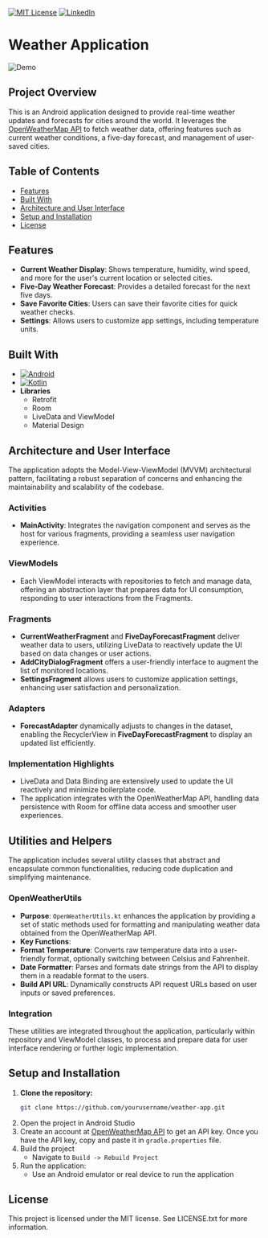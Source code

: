[![MIT License][license-shield]][license-url]
[![LinkedIn][linkedin-shield]][linkedin-url]

# Weather Application

![Demo](./demo/five-day.gif)


<!-- Project Overview -->

## Project Overview
This is an Android application designed to provide real-time weather updates and forecasts for cities around the world. It leverages the [OpenWeatherMap API](https://openweathermap.org/api) to fetch weather data, offering features such as current weather conditions, a five-day forecast, and management of user-saved cities.

<!-- Table of Contents -->

## Table of Contents
* [Features](#features)
* [Built With](#built-with)
* [Architecture and User Interface](#architecture-and-user-interface)
* [Setup and Installation](#setup-and-installation)
* [License](#license)

<!-- Features -->

## Features
* **Current Weather Display**: Shows temperature, humidity, wind speed, and more for the user's current location or selected cities.
* **Five-Day Weather Forecast**: Provides a detailed forecast for the next five days.
* **Save Favorite Cities**: Users can save their favorite cities for quick weather checks.
* **Settings**: Allows users to customize app settings, including temperature units.

<!-- Built With -->

## Built With
- [![Android][Android]][Android-url]
- [![Kotlin][Kotlin]][Kotlin-url]
- **Libraries**
  - Retrofit
  - Room
  - LiveData and ViewModel
  - Material Design

<!-- Architecture and User Interface -->

## Architecture and User Interface
The application adopts the Model-View-ViewModel (MVVM) architectural pattern, facilitating a robust separation of concerns and enhancing the maintainability and scalability of the codebase.

### Activities
- **MainActivity**: Integrates the navigation component and serves as the host for various fragments, providing a seamless user navigation experience.

### ViewModels
- Each ViewModel interacts with repositories to fetch and manage data, offering an abstraction layer that prepares data for UI consumption, responding to user interactions from the Fragments.

### Fragments
- **CurrentWeatherFragment** and **FiveDayForecastFragment** deliver weather data to users, utilizing LiveData to reactively update the UI based on data changes or user actions.
- **AddCityDialogFragment** offers a user-friendly interface to augment the list of monitored locations.
- **SettingsFragment** allows users to customize application settings, enhancing user satisfaction and personalization.

### Adapters
- **ForecastAdapter** dynamically adjusts to changes in the dataset, enabling the RecyclerView in **FiveDayForecastFragment** to display an updated list efficiently.

### Implementation Highlights
- LiveData and Data Binding are extensively used to update the UI reactively and minimize boilerplate code.
- The application integrates with the OpenWeatherMap API, handling data persistence with Room for offline data access and smoother user experiences.

<!-- Utilities and Helpers -->

## Utilities and Helpers

The application includes several utility classes that abstract and encapsulate common functionalities, reducing code duplication and simplifying maintenance.

### OpenWeatherUtils
- **Purpose**: `OpenWeatherUtils.kt` enhances the application by providing a set of static methods used for formatting and manipulating weather data obtained from the OpenWeatherMap API.
- **Key Functions**:
 - **Format Temperature**: Converts raw temperature data into a user-friendly format, optionally switching between Celsius and Fahrenheit.
  - **Date Formatter**: Parses and formats date strings from the API to display them in a readable format to the users.
  - **Build API URL**: Dynamically constructs API request URLs based on user inputs or saved preferences.

### Integration
These utilities are integrated throughout the application, particularly within repository and ViewModel classes, to process and prepare data for user interface rendering or further logic implementation.

<!-- Setup and Installation -->

## Setup and Installation

1. **Clone the repository:**
   ```sh
   git clone https://github.com/yourusername/weather-app.git
   ```
2. Open the project in Android Studio
3. Create an account at [OpenWeatherMap API](https://openweathermap.org/api) to get an API key. Once you have the API key, copy and paste it in `gradle.properties` file.
4. Build the project
    - Navigate to `Build -> Rebuild Project`
5. Run the application:
    - Use an Android emulator or real device to run the application

<!-- License -->

## License
This project is licensed under the MIT license. See LICENSE.txt for more information.


<!-- MARKDOWN LINKS & IMAGES -->
<!-- https://www.markdownguide.org/basic-syntax/#reference-style-links -->

[license-shield]: https://img.shields.io/github/license/othneildrew/Best-README-Template.svg?style=for-the-badge
[license-url]: https://github.com/othneildrew/Best-README-Template/blob/master/LICENSE.txt

[linkedin-shield]: https://img.shields.io/badge/-LinkedIn-black.svg?style=for-the-badge&logo=linkedin&colorB=555
[linkedin-url]: https://www.linkedin.com/in/kaung-myat-htay-win-258ab9251/

[HTML5]: https://img.shields.io/badge/html5-%23E44D26?style=for-the-badge&logo=html5&logoColor=white
[HTML5-url]: https://developer.mozilla.org/en-US/docs/Web/HTML

[CSS3]: https://img.shields.io/badge/css3-%23254DE4?style=for-the-badge&logo=css3&logoColor=white
[CSS3-url]: https://developer.mozilla.org/en-US/docs/Web/CSS

[JavaScript]: https://img.shields.io/badge/javascript-%23F0D91C?style=for-the-badge&logo=javascript&logoColor=white&logoSize=auto
[JavaScript-url]: https://developer.mozilla.org/en-US/docs/Web/JavaScript

[Bootstrap5]: https://img.shields.io/badge/bootstrap5-%238414F8?style=for-the-badge&logo=bootstrap&logoColor=white&logoSize=auto
[Bootstrap5-url]: https://getbootstrap.com/docs/5.0/getting-started/introduction/

[Node.js]: https://img.shields.io/badge/node.js-green?style=for-the-badge&logo=nodedotjs&logoColor=white&logoSize=auto
[Node-url]: https://nodejs.org/en

[Express.js]: https://img.shields.io/badge/express.js-000000?style=for-the-badge&logo=express&logoColor=white&logoSize=auto
[Express-url]: https://expressjs.com/

[MongoDB]: https://img.shields.io/badge/mongodb-4FAA41?style=for-the-badge&logo=mongodb&logoColor=white&logoSize=auto
[MongoDB-url]: https://www.mongodb.com/

[Redis]: https://img.shields.io/badge/redis-e30007?style=for-the-badge&logo=redis&logoColor=white&logoSize=auto
[Redis-url]: https://redis.io/

[RabbitMQ]: https://img.shields.io/badge/rabbitmq-ff6600?style=for-the-badge&logo=rabbitmq&logoColor=white&logoSize=auto
[RabbitMQ-url]: https://www.rabbitmq.com/

[JWT]:https://img.shields.io/badge/jwt-000000?style=for-the-badge&logoColor=white&logoSize=auto
[JWT-url]: https://jwt.io/

[Docker]: https://img.shields.io/badge/docker-blue?style=for-the-badge&logo=docker&logoColor=white&logoSize=auto
[Docker-url]: https://www.docker.com/

[AWS ECS]: https://img.shields.io/badge/aws_ecs-000000?style=for-the-badge&logo=awsfargate&logoColor=white&logoSize=auto
[AWS-url]: https://aws.amazon.com/ecs/

[Kotlin]: https://img.shields.io/badge/kotlin-%23C21EF0?style=for-the-badge&logo=kotlin&logoColor=white&logoSize=auto
[Kotlin-url]: https://kotlinlang.org/

[Android]: https://img.shields.io/badge/android-%233BD682?style=for-the-badge&logo=android&logoColor=white&logoSize=auto
[Android-url]: https://www.android.com/